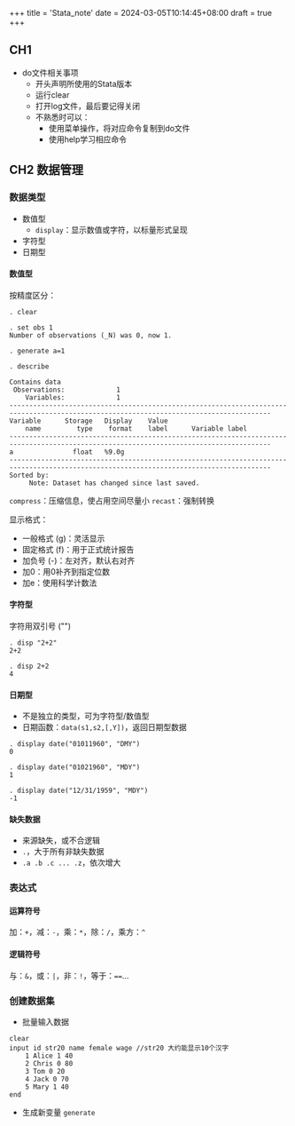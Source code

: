 +++
title = 'Stata_note'
date = 2024-03-05T10:14:45+08:00
draft = true
+++

## CH1

- do文件相关事项
  - 开头声明所使用的Stata版本
  - 运行clear
  - 打开log文件，最后要记得关闭
  - 不熟悉时可以：
    - 使用菜单操作，将对应命令复制到do文件
    - 使用help学习相应命令

## CH2 数据管理

### 数据类型

- 数值型
  - `display`：显示数值或字符，以标量形式呈现
- 字符型
- 日期型

#### 数值型

按精度区分：

```
. clear

. set obs 1
Number of observations (_N) was 0, now 1.

. generate a=1

. describe

Contains data
 Observations:             1                  
    Variables:             1                  
----------------------------------------------------------------------------------------------------------------------------------------
Variable      Storage   Display    Value
    name         type    format    label      Variable label
----------------------------------------------------------------------------------------------------------------------------------------
a               float   %9.0g                 
----------------------------------------------------------------------------------------------------------------------------------------
Sorted by: 
     Note: Dataset has changed since last saved.
```

`compress`：压缩信息，使占用空间尽量小
`recast`：强制转换

显示格式：

- 一般格式 (g)：灵活显示
- 固定格式 (f)：用于正式统计报告
- 加负号 (-)：左对齐，默认右对齐
- 加0：用0补齐到指定位数
- 加e：使用科学计数法

#### 字符型

字符用双引号 ("")

```
. disp "2+2"
2+2

. disp 2+2
4
```

#### 日期型

- 不是独立的类型，可为字符型/数值型
- 日期函数：`data(s1,s2,[,Y])`，返回日期型数据

```
. display date("01011960", "DMY")
0

. display date("01021960", "MDY")
1

. display date("12/31/1959", "MDY")
-1
```

#### 缺失数据

- 来源缺失，或不合逻辑
- `.`，大于所有非缺失数据
- `.a .b .c ... .z`，依次增大

### 表达式

#### 运算符号

加：`+`，减：`-`，乘：`*`，除：`/`，乘方：`^`

#### 逻辑符号

与：`&`，或：`|`，非：`!`，等于：`==`...

### 创建数据集

- 批量输入数据

```
clear
input id str20 name female wage //str20 大约能显示10个汉字
    1 Alice 1 40
    2 Chris 0 80
    3 Tom 0 20
    4 Jack 0 70
    5 Mary 1 40
end
```

- 生成新变量
`generate`
